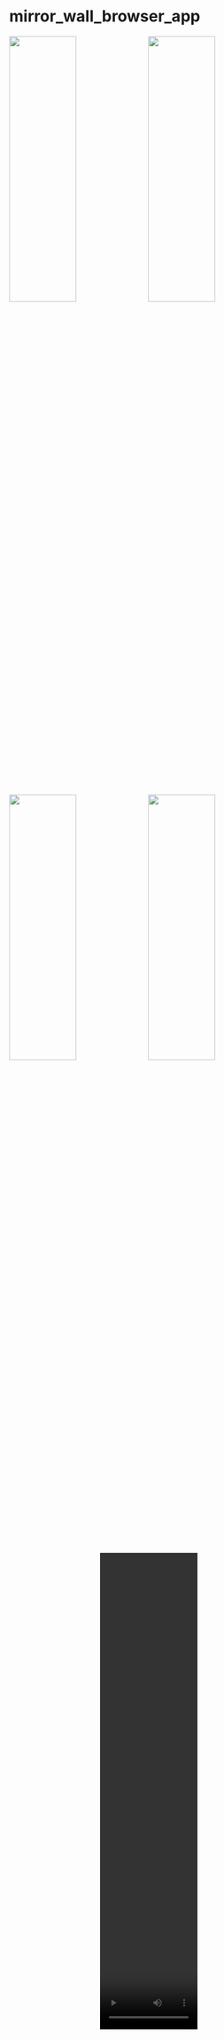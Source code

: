 # mirror_wall_browser_app





<div> 
    <img src = "https://github.com/user-attachments/assets/8754dd3a-6cce-43a9-873e-d8527e8e1e36"  height=35% width=49%  />



   <img src = "https://github.com/user-attachments/assets/220d9cfc-ecd2-4624-a309-57388a0e4861"  height=35% width=49%  />
<img src = "https://github.com/user-attachments/assets/7eb4aa90-6dd0-4e5d-9605-271231234a5b"  height=35% width=49%  />
   <img src = "https://github.com/user-attachments/assets/4ddb6b75-8777-4667-a895-f2d6b2520472"  height=35% width=49%  />

   
   
  <div align = "center">
<video src= "https://github.com/user-attachments/assets/e23a8b2a-09be-414b-bf9d-002a7efde9dc" width=35%
height=22% >
</div>

 

</div>









